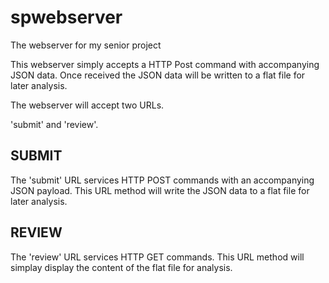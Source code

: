 # spwebserver
The webserver for my senior project

This webserver simply accepts a HTTP Post command with accompanying JSON data. Once received the JSON data will be written to a flat file for later analysis. 

The webserver will accept two URLs.

'submit' and 'review'.
## SUBMIT

The 'submit' URL services HTTP POST commands with an accompanying JSON payload. This URL method will write the JSON data to a flat file for later analysis.

## REVIEW

The 'review' URL services HTTP GET commands. This URL method will simplay display the content of the flat file for analysis.
